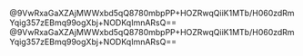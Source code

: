 @9VwRxaGaXZAjMWWxbd5qQ8780mbpPP+HOZRwqQiiK1MTb/H060zdRmYqig357zEBmq99ogXbj+NODKqImnARsQ==
@9VwRxaGaXZAjMWWxbd5qQ8780mbpPP+HOZRwqQiiK1MTb/H060zdRmYqig357zEBmq99ogXbj+NODKqImnARsQ==